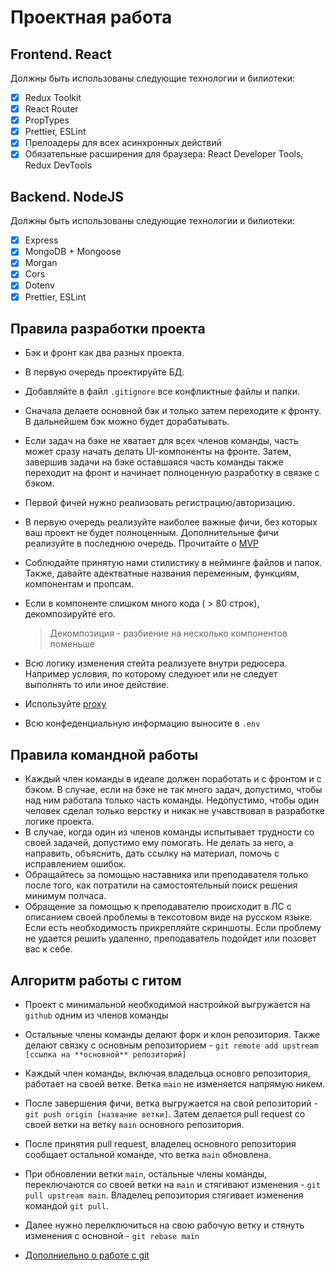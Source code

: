 # Проектная работа

## Frontend. React

Должны быть использованы следующие технологии и билиотеки:

- [x] Redux Toolkit
- [x] React Router
- [x] PropTypes
- [x] Prettier, ESLint
- [x] Прелоадеры для всех асинхронных действий
- [x] Обязательные расширения для браузера: React Developer Tools, Redux DevTools

## Backend. NodeJS

Должны быть использованы следующие технологии и билиотеки:

- [x] Express
- [x] MongoDB + Mongoose
- [x] Morgan
- [x] Cors
- [x] Dotenv
- [x] Prettier, ESLint

## Правила разработки проекта

- Бэк и фронт как два разных проекта.
- В первую очередь проектируйте БД.
- Добавляйте в файл `.gitignore` все конфликтные файлы и папки.
- Сначала делаете основной бэк и только затем переходите к фронту. В дальнейшем бэк можно будет дорабатывать.
- Если задач на бэке не хватает для всех членов команды, часть может сразу начать делать UI-компоненты на фронте. Затем, завершив задачи на бэке оставшаяся часть команды также переходит на фронт и начинает полноценную разработку в связке с бэком.
- Первой фичей нужно реализовать регистрацию/авторизацию.
- В первую очередь реализуйте наиболее важные фичи, без которых ваш проект не будет полноценным. Дополнительные фичи реализуйте в последнюю очередь. Прочитайте о [MVP](https://ru.wikipedia.org/wiki/Минимально_жизнеспособный_продукт)
- Соблюдайте принятую нами стилистику в нейминге файлов и папок. Также, давайте адектватные названия переменным, функциям, компонентам и пропсам.
- Если в компоненте слишком много кода ( > 80 строк), декомпозируйте его.

  > Декомпозиция - разбиение на несколько компонентов поменьше

- Всю логику изменения стейта реализуете внутри редюсера. Например условия, по которому следуюет или не следует выполнять то или иное действие.
- Используйте [proxy](https://create-react-app.dev/docs/proxying-api-requests-in-development/)
- Всю конфеденциальную информацию выносите в `.env`

## Правила командной работы

- Каждый член команды в идеале должен поработать и с фронтом и с бэком. В случае, если на бэке не так много задач, допустимо, чтобы над ним работала только часть команды. Недопустимо, чтобы один человек сделал только верстку и никак не учавствовал в разработке логике проекта.
- В случае, когда один из членов команды испытывает трудности со своей задачей, допустимо ему помогать. Не делать за него, а направить, объяснить, дать ссылку на материал, помочь с исправлением ошибок.
- Обращайтесь за помощью наставника или преподавателя только после того, как потратили на самостоятельный поиск решения минимум полчаса.
- Обращение за помощью к преподавателю происходит в ЛС с описанием своей проблемы в тексотовом виде на русском языке. Если есть необходимость прикрепляйте скриншоты. Если проблему не удается решить удаленно, преподаватель подойдет или позовет вас к себе.

## Алгоритм работы с гитом

- Проект с минимальной необходимой настройкой выгружается на `github` одним из членов команды

- Остальные члены команды делают форк и клон репозитория. Также делают связку с основным репозиторием - `git remote add upstream [ссылка на **основной** репозиторий]`

- Каждый член команды, включая владельца основго репозитория, работает на своей ветке. Ветка `main` не изменяется напрямую никем.

- После завершения фичи, ветка выгружается на свой репозиторий - `git push origin [название ветки]`. Затем делается pull request со своей ветки на ветку `main` основного репозитория.

- После принятия pull request, владелец основного репозитория сообщает остальной команде, что ветка `main` обновлена.

- При обновлении ветки `main`, остальные члены команды, переключаются со своей ветки на `main` и стягивают изменения - `git pull upstream main`. Владелец репозитория стягивает изменения командой `git pull`.

- Далее нужно перелключиться на свою рабочую ветку и стянуть изменения с основной - `git rebase main`

- [Дополниельно о работе с git](https://github.com/intocode/group-projects-workflow/blob/main/resources/git-workflow.md)
